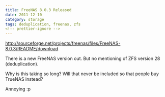 ```yaml
---
title: FreeNAS 8.0.3 Released
date: 2011-12-10
category: storage
tags: deduplication, freenas, zfs
<!-- prettier-ignore -->
---
```


<http://sourceforge.net/projects/freenas/files/FreeNAS-8.0.3/README/download>

There is a new FreeNAS version out. But no mentioning of ZFS version 28
(deduplication).

Why is this taking so long? Will that never be included so that people buy
TrueNAS instead?

Annoying :p

